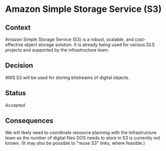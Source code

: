 # Amazon Simple Storage Service (S3)

## Context

Amazon Simple Storage Service (S3) is a robust, scalable, and cost-effective object storage solution. 
It is already being used for various DLS projects and supported by the infrastructure team.

## Decision

AWS S3 will be used for storing bitstreams of digital objects.

## Status

Accepted

## Consequences

We will likely need to coordinate resource planning with the infrastructure team
as the number of digital files DOS needs to store in S3 is currently not known. (It may
also be possible to "reuse S3" links, where feasible.)